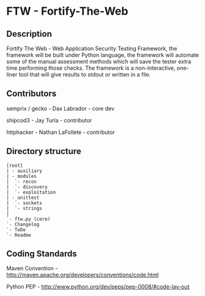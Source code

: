 FTW - Fortify-The-Web
=====================

Description
----------------
Fortify The Web - Web Application Security Testing Framework, the framework will be built under Python language, the framework will automate some of the manual assessment methods which will save the tester extra time performing those checks. The framework is a non-interactive, one-liner tool that will give results to stdout or written in a file.

Contributors
----------------

semprix / gecko - Dax Labrador - core dev

shipcod3 - Jay Turla - contributor

httphacker - Nathan LaFollete - contributor

Directory structure
-------------------

	[root]
	| - auxiliary 
    | - modules
    |  `- recon
    |  `- discovery
    |  `- exploitation 
    | - unittest
    |  `- sockets             
    |  `- strings
    |
    `- ftw.py (core)              
	`- Changelog
	`- ToDo
	`- Readme
	
	

Coding Standards
-------------------
Maven Convention - http://maven.apache.org/developers/conventions/code.html

Python PEP - http://www.python.org/dev/peps/pep-0008/#code-lay-out




